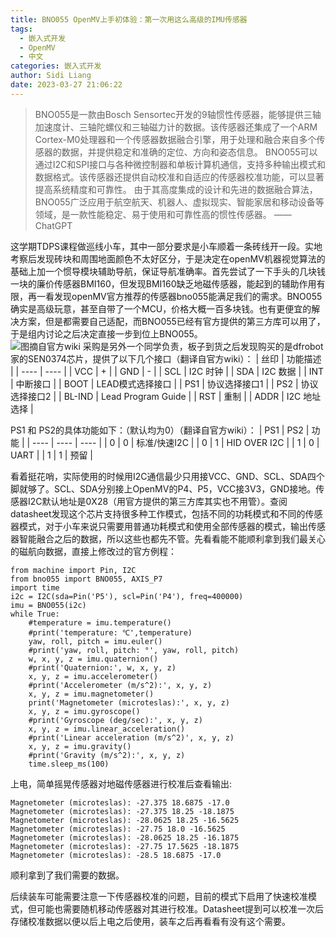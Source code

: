 ```yaml
---
title: BNO055 OpenMV上手初体验：第一次用这么高级的IMU传感器
tags:
  - 嵌入式开发
  - OpenMV
  - 中文
categories: 嵌入式开发
author: Sidi Liang
date: 2023-03-27 21:06:22
---
```



> BNO055是一款由Bosch Sensortec开发的9轴惯性传感器，能够提供三轴加速度计、三轴陀螺仪和三轴磁力计的数据。该传感器还集成了一个ARM Cortex-M0处理器和一个传感器数据融合引擎，用于处理和融合来自多个传感器的数据，并提供稳定和准确的定位、方向和姿态信息。
BNO055可以通过I2C和SPI接口与各种微控制器和单板计算机通信，支持多种输出模式和数据格式。该传感器还提供自动校准和自适应的传感器校准功能，可以显著提高系统精度和可靠性。
由于其高度集成的设计和先进的数据融合算法，BNO055广泛应用于航空航天、机器人、虚拟现实、智能家居和移动设备等领域，是一款性能稳定、易于使用和可靠性高的惯性传感器。
—— ChatGPT

这学期TDPS课程做巡线小车，其中一部分要求是小车顺着一条砖线开一段。实地考察后发现砖块和周围地面颜色不太好区分，于是决定在openMV机器视觉算法的基础上加一个惯导模块辅助导航，保证导航准确率。首先尝试了一下手头的几块钱一块的廉价传感器BMI160，但发现BMI160缺乏地磁传感器，能起到的辅助作用有限，再一看发现openMV官方推荐的传感器bno055能满足我们的需求。BNO055确实是高级玩意，甚至自带了一个MCU，价格大概一百多块钱。也有更便宜的解决方案，但是都需要自己适配，而BNO055已经有官方提供的第三方库可以用了，于是组内讨论之后决定直接一步到位上BNO055。  
![图摘自官方wiki](SEN0374.jpg)
采购是另外一个同学负责，板子到货之后发现购买的是dfrobot家的SEN0374芯片，提供了以下几个接口（翻译自官方wiki）：
|  丝印  | 功能描述 |
| ---- | ---- |
| VCC | + |
| GND | - |
| SCL | I2C 时钟 |
| SDA | I2C 数据 |
| INT | 中断接口 |
| BOOT | LEAD模式选择接口 |
| PS1 | 协议选择接口1 |
| PS2 | 协议选择接口2 |
| BL-IND | Lead Program Guide |
| RST | 重制 |
| ADDR | I2C 地址选择 |

PS1 和 PS2的具体功能如下：（默认均为0）（翻译自官方wiki）：
| PS1 | PS2 | 功能 |
| ---- | ---- | ---- |
| 0 | 0 | 标准/快速I2C |
| 0 | 1 | HID OVER I2C |
| 1 | 0 | UART |
| 1 | 1 | 预留 |


看着挺花哨，实际使用的时候用I2C通信最少只用接VCC、GND、SCL、SDA四个脚就够了。SCL、SDA分别接上OpenMV的P4、P5，VCC接3V3，GND接地。传感器I2C默认地址是0X28（用官方提供的第三方库其实也不用管）。查阅datasheet发现这个芯片支持很多种工作模式，包括不同的功耗模式和不同的传感器模式，对于小车来说只需要用普通功耗模式和使用全部传感器的模式，输出传感器智能融合之后的数据，所以这些也都先不管。先看看能不能顺利拿到我们最关心的磁航向数据，直接上修改过的官方例程：
```
from machine import Pin, I2C
from bno055 import BNO055, AXIS_P7
import time
i2c = I2C(sda=Pin('P5'), scl=Pin('P4'), freq=400000)
imu = BNO055(i2c)
while True:
    #temperature = imu.temperature()
    #print('temperature: ℃',temperature)
    yaw, roll, pitch = imu.euler()
    #print('yaw, roll, pitch: °', yaw, roll, pitch)
    w, x, y, z = imu.quaternion()
    #print('Quaternion:', w, x, y, z)
    x, y, z = imu.accelerometer()
    #print('Accelerometer (m/s^2):', x, y, z)
    x, y, z = imu.magnetometer()
    print('Magnetometer (microteslas):', x, y, z)
    x, y, z = imu.gyroscope()
    #print('Gyroscope (deg/sec):', x, y, z)
    x, y, z = imu.linear_acceleration()
    #print('Linear acceleration (m/s^2)', x, y, z)
    x, y, z = imu.gravity()
    #print('Gravity (m/s^2):', x, y, z)
    time.sleep_ms(100)

```
上电，简单摇晃传感器对地磁传感器进行校准后查看输出:
```
Magnetometer (microteslas): -27.375 18.6875 -17.0
Magnetometer (microteslas): -27.375 18.25 -18.1875
Magnetometer (microteslas): -28.0625 18.25 -16.5625
Magnetometer (microteslas): -27.75 18.0 -16.5625
Magnetometer (microteslas): -28.0625 18.25 -16.1875
Magnetometer (microteslas): -27.75 17.5625 -18.1875
Magnetometer (microteslas): -28.5 18.6875 -17.0
```
顺利拿到了我们需要的数据。

后续装车可能需要注意一下传感器校准的问题，目前的模式下启用了快速校准模式，但可能也需要随机移动传感器对其进行校准。Datasheet提到可以校准一次后存储校准数据以便以后上电之后使用，装车之后再看看有没有这个需要。
